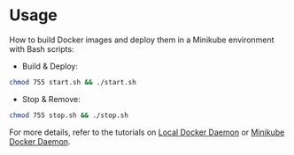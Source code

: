 # Usage

How to build Docker images and deploy them in a Minikube environment with Bash scripts:

* Build & Deploy: 
```bash
chmod 755 start.sh && ./start.sh
```

* Stop & Remove:
```bash
chmod 755 stop.sh && ./stop.sh
```

For more details, refer to the tutorials on [Local Docker Daemon](https://github.com/LamSut/Play-with-Containers/blob/main/3.frontend/vue-dev/tutorial-local.md) or [Minikube Docker Daemon](https://github.com/LamSut/Play-with-Containers/blob/main/3.frontend/vue-dev/tutorial-minikube.md).
